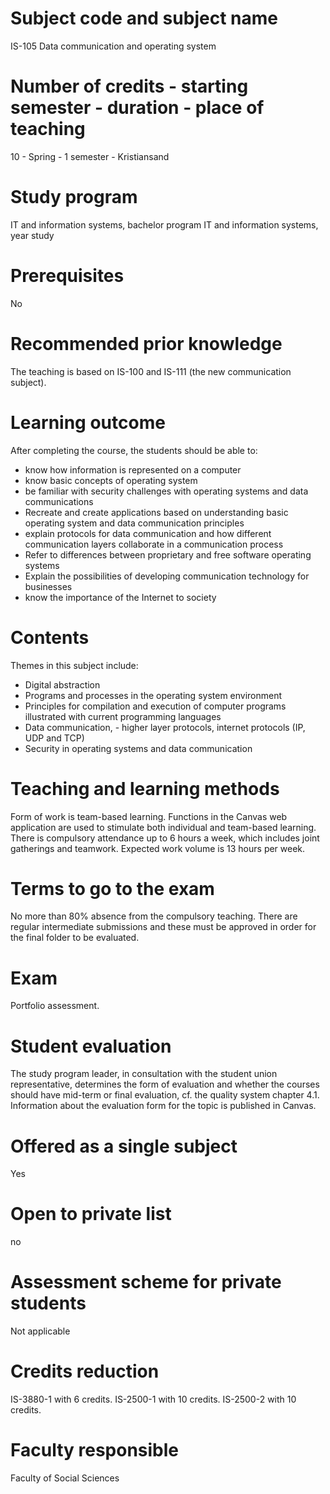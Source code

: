 # Subject code and subject name
IS-105 Data communication and operating system

# Number of credits - starting semester - duration - place of teaching
10 - Spring - 1 semester - Kristiansand

# Study program
IT and information systems, bachelor program
IT and information systems, year study

# Prerequisites
No

# Recommended prior knowledge
The teaching is based on IS-100 and IS-111 (the new communication subject).

# Learning outcome
After completing the course, the students should be able to:
* know how information is represented on a computer
* know basic concepts of operating system
* be familiar with security challenges with operating systems and data communications
* Recreate and create applications based on understanding basic operating system and data communication principles
* explain protocols for data communication and how different communication layers collaborate in a communication process
* Refer to differences between proprietary and free software operating systems
* Explain the possibilities of developing communication technology for businesses
* know the importance of the Internet to society

# Contents
Themes in this subject include:
* Digital abstraction
* Programs and processes in the operating system environment
* Principles for compilation and execution of computer programs illustrated with current programming languages
* Data communication, - higher layer protocols, internet protocols (IP, UDP and TCP)
* Security in operating systems and data communication

# Teaching and learning methods
Form of work is team-based learning.
Functions in the Canvas web application are used to stimulate both individual and team-based learning.
There is compulsory attendance up to 6 hours a week, which includes joint gatherings and teamwork.
Expected work volume is 13 hours per week.

# Terms to go to the exam
No more than 80% absence from the compulsory teaching.
There are regular intermediate submissions and these must be approved in order for the final folder to be evaluated.

# Exam
Portfolio assessment.

# Student evaluation
The study program leader, in consultation with the student union representative, determines the form of evaluation and whether the courses should have mid-term or final evaluation, cf. the quality system chapter 4.1. Information about the evaluation form for the topic is published in Canvas.

# Offered as a single subject
Yes

# Open to private list
no

# Assessment scheme for private students
Not applicable

# Credits reduction
IS-3880-1 with 6 credits.
IS-2500-1 with 10 credits.
IS-2500-2 with 10 credits.

# Faculty responsible
Faculty of Social Sciences
